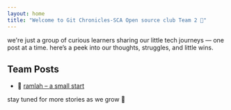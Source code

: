 ```yaml
---
layout: home
title: "Welcome to Git Chronicles-SCA Open source club Team 2 🌱"
---
```


we're just a group of curious learners sharing our little tech journeys — one post at a time. here’s a peek into our thoughts, struggles, and little wins.



## Team Posts

- 🌼 [ramlah – a small start](./Posts/Ramlah/ramlah-journey.md)

stay tuned for more stories as we grow 🌸
